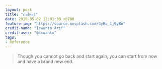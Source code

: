 ```yaml
---
layout: post
title: "เริ่มใหม่?"
date: 2019-05-02 12:01:39 +0700
feature-img: "https://source.unsplash.com/GyEo_1j9yBA"
credit-name: "Iswanto Arif"
credit-user: "@iswanto"
tags:
- Reference
---
```

> Though you cannot go back and start again, you can start from now and have a brand new end.
